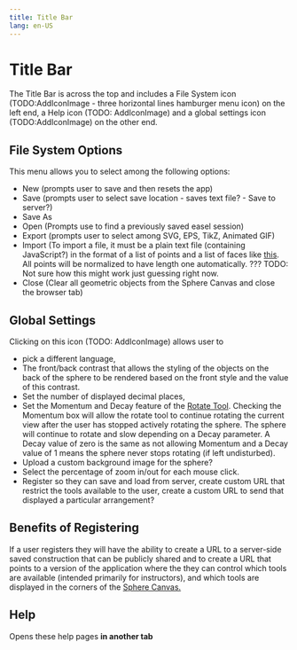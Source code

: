 ```yaml
---
title: Title Bar
lang: en-US
---
```


# Title Bar

The Title Bar is across the top and includes a File System icon (TODO:AddIconImage - three horizontal lines hamburger menu icon) on the left end, a Help icon (TODO: AddIconImage) and a global settings icon (TODO:AddIconImage) on the other end.

## File System Options

This menu allows you to select among the following options:

- New (prompts user to save and then resets the app)
- Save (prompts user to select save location - saves text file? - Save to server?)
- Save As
- Open (Prompts use to find a previously saved easel session)
- Export (prompts user to select among SVG, EPS, TikZ, Animated GIF)
- Import (To import a file, it must be a plain text file (containing JavaScript?) in the format of a list of points and a list of faces like [this](./importfileexample.md). All points will be normalized to have length one automatically. ??? TODO: Not sure how this might work just guessing right now.
- Close (Clear all geometric objects from the Sphere Canvas and close the browser tab)

## Global Settings

Clicking on this icon (TODO: AddIconImage) allows user to

- pick a different language,
- The front/back contrast that allows the styling of the objects on the back of the sphere to be rendered based on the front style and the value of this contrast.
- Set the number of displayed decimal places,
- Set the Momentum and Decay feature of the [Rotate Tool](/tools/display.html#rotateion). Checking the Momentum box will allow the rotate tool to continue rotating the current view after the user has stopped actively rotating the sphere. The sphere will continue to rotate and slow depending on a Decay parameter. A Decay value of zero is the same as not allowing Momentum and a Decay value of 1 means the sphere never stops rotating (if left undisturbed).
- Upload a custom background image for the sphere?
- Select the percentage of zoom in/out for each mouse click.
- Register so they can save and load from server, create custom URL that restrict the tools available to the user, create a custom URL to send that displayed a particular arrangement?

## Benefits of Registering

If a user registers they will have the ability to create a URL to a server-side saved construction that can be publicly shared and to create a URL that points to a version of the application where the they can control which tools are available (intended primarily for instructors), and which tools are displayed in the corners of the [Sphere Canvas.](/userguide/spherecanvas.html#default-tools-in-the-corners)

## Help

Opens these help pages **in another tab**
